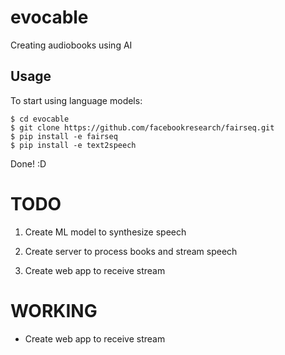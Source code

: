 # evocable
Creating audiobooks using AI

## Usage
To start using language models:

```
$ cd evocable
$ git clone https://github.com/facebookresearch/fairseq.git
$ pip install -e fairseq
$ pip install -e text2speech
```

Done! :D


# TODO

1. Create ML model to synthesize speech
2. Create server to process books and stream speech


3. Create web app to receive stream


# WORKING

- Create web app to receive stream

